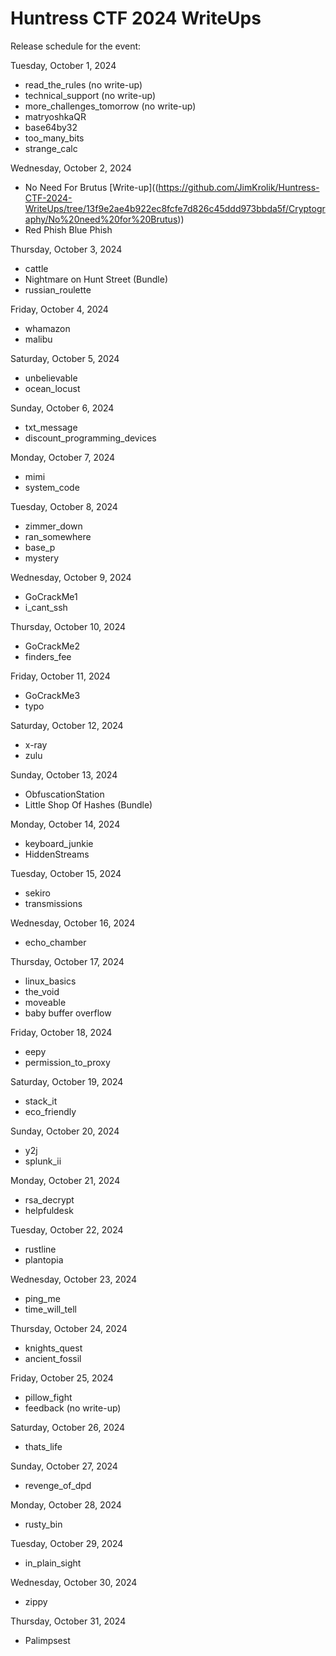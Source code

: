 # Huntress CTF 2024 WriteUps
Release schedule for the event:

Tuesday, October 1, 2024
- read_the_rules (no write-up)
- technical_support (no write-up)
- more_challenges_tomorrow (no write-up)
- matryoshkaQR
- base64by32
- too_many_bits
- strange_calc

Wednesday, October 2, 2024
- No Need For Brutus [Write-up]\((https://github.com/JimKrolik/Huntress-CTF-2024-WriteUps/tree/13f9e2ae4b922ec8fcfe7d826c45ddd973bbda5f/Cryptography/No%20need%20for%20Brutus)\)
- Red Phish Blue Phish

Thursday, October 3, 2024
- cattle
- Nightmare on Hunt Street (Bundle)
- russian_roulette

Friday, October 4, 2024
- whamazon
- malibu

Saturday, October 5, 2024
- unbelievable
- ocean_locust

Sunday, October 6, 2024
- txt_message
- discount_programming_devices

Monday, October 7, 2024
- mimi
- system_code

Tuesday, October 8, 2024
- zimmer_down
- ran_somewhere
- base_p
- mystery

Wednesday, October 9, 2024
- GoCrackMe1
- i_cant_ssh

Thursday, October 10, 2024
- GoCrackMe2
- finders_fee

Friday, October 11, 2024
- GoCrackMe3
- typo

Saturday, October 12, 2024
- x-ray
- zulu

Sunday, October 13, 2024
- ObfuscationStation
- Little Shop Of Hashes (Bundle)

Monday, October 14, 2024
- keyboard_junkie
- HiddenStreams

Tuesday, October 15, 2024
- sekiro
- transmissions

Wednesday, October 16, 2024
- echo_chamber
    
Thursday, October 17, 2024
- linux_basics
- the_void
- moveable
- baby buffer overflow

Friday, October 18, 2024
- eepy
- permission_to_proxy

Saturday, October 19, 2024
- stack_it
- eco_friendly

Sunday, October 20, 2024
- y2j
- splunk_ii

Monday, October 21, 2024
- rsa_decrypt
- helpfuldesk

Tuesday, October 22, 2024
- rustline
- plantopia

Wednesday, October 23, 2024
- ping_me
- time_will_tell

Thursday, October 24, 2024
- knights_quest
- ancient_fossil

Friday, October 25, 2024
- pillow_fight
- feedback (no write-up)

Saturday, October 26, 2024
- thats_life

Sunday, October 27, 2024
- revenge_of_dpd

Monday, October 28, 2024
- rusty_bin

Tuesday, October 29, 2024
- in_plain_sight

Wednesday, October 30, 2024
- zippy

Thursday, October 31, 2024
- Palimpsest
